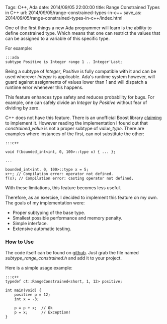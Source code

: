 Tags: C++, Ada
date: 2014/09/05 22:00:00
title: Range Constrained Types in C++
url: 2014/09/05/range-constrained-types-in-c++
save_as: 2014/09/05/range-constrained-types-in-c++/index.html

One of the first things a new Ada programmer will learn is the ability to define constrained type. Which means that one can restrict the values that can be assigned to a variable of this specific type.

For example:

    :::ada
    subtype Positive is Integer range 1 .. Integer'Last;


Being a subtype of _Integer_, _Positive_ is fully compatible with it and can be used wherever _Integer_ is applicable. Ada's runtime system however, will guard against assignments of values lower than 1 and will dispatch a runtime error whenever this happens.

This feature enhances type safety and reduces probability for bugs. For example, one can safely divide an _Integer_ by _Positive_ without fear of dividing by zero. 

C++ does not have this feature. There is an unofficial Boost library [claiming](http://www.boost.org/doc/libs/1_48_0/boost/date_time/constrained_value.hpp) to implement it. However reading the implementation I found out that _constrained_value_ is not a proper subtype of _value_type_. There are examples where instances of the first, can not substitute the other:

    :::c++
    
    void f(bounded_int<int, 0, 100>::type x) { ... };
    
    ...
    
    bounded_int<int, 0, 100>::type x = 5;
    x++; // Compilation error: operator not defined.
    f(x); // Compilation error: casting operator not defined.
    
With these limitations, this feature becomes less useful.

Therefore, as an exercise, I decided to implement this feature on my own. The goals of my implementation were:

* Proper subtyping of the base type. 
* Smallest possible performance and memory penalty.
* Simple interface.
* Extensive automatic testing.

### How to Use ###

The code itself can be found on [github](https://github.com/alkhimey/ConstrainedTypes). Just grab the file named _subtype_range_constrained.h_ and add it to your project.

Here is a simple usage example:

    :::c++
    typedef ct::RangeConstrained<short, 1, 12> positive;
    
    int main(void) {
        positive p = 12;
        int x = -3;
    
        p = p + x;  // Ok
        p = x;      // Exception!
    }
    
